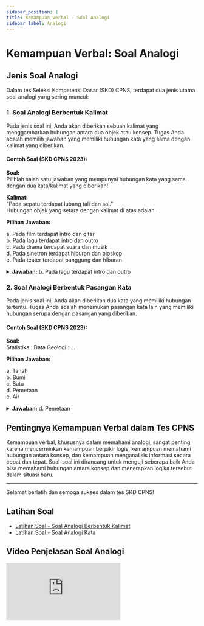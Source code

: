 ```yaml
---
sidebar_position: 1
title: Kemampuan Verbal - Soal Analogi
sidebar_label: Analogi
---
```


# Kemampuan Verbal: Soal Analogi

## Jenis Soal Analogi

Dalam tes Seleksi Kompetensi Dasar (SKD) CPNS, terdapat dua jenis utama soal analogi yang sering muncul:

### 1. Soal Analogi Berbentuk Kalimat

Pada jenis soal ini, Anda akan diberikan sebuah kalimat yang menggambarkan hubungan antara dua objek atau konsep. Tugas Anda adalah memilih jawaban yang memiliki hubungan kata yang sama dengan kalimat yang diberikan.

#### Contoh Soal (SKD CPNS 2023):

**Soal:**  
Pilihlah salah satu jawaban yang mempunyai hubungan kata yang sama dengan dua kata/kalimat yang diberikan!

**Kalimat:**  
"Pada sepatu terdapat lubang tali dan sol."  
Hubungan objek yang setara dengan kalimat di atas adalah ...

**Pilihan Jawaban:**

a. Pada film terdapat intro dan gitar  
b. Pada lagu terdapat intro dan outro  
c. Pada drama terdapat suara dan musik  
d. Pada sinetron terdapat hiburan dan bioskop  
e. Pada teater terdapat panggung dan hiburan

<details>
<summary><strong>Jawaban:</strong> b. Pada lagu terdapat intro dan outro</summary>
Untuk menemukan hubungan yang setara dengan kalimat "Pada sepatu terdapat lubang tali dan sol", kita harus mencari pilihan yang menunjukkan dua komponen atau elemen yang terkait langsung dengan satu objek atau konsep. Dalam kalimat tersebut, **lubang tali** dan **sol** adalah bagian-bagian dari sepatu.

Mari kita analisis pilihan jawaban:

a. **Pada film terdapat intro dan gitar**  
   - **Intro** adalah bagian dari film, tetapi **gitar** bukan bagian dari film secara langsung, melainkan alat musik yang mungkin digunakan dalam soundtrack. Hubungan ini tidak setara.

b. **Pada lagu terdapat intro dan outro**  
   - **Intro** dan **outro** adalah bagian-bagian dari sebuah lagu. Ini mirip dengan bagaimana **lubang tali** dan **sol** adalah bagian dari sepatu. Hubungan ini setara.

c. **Pada drama terdapat suara dan musik**  
   - **Suara** dan **musik** adalah elemen yang sering ada dalam drama, tetapi mereka tidak merupakan bagian dari drama itu sendiri, melainkan komponen yang menyertainya. Hubungan ini tidak setara.

d. **Pada sinetron terdapat hiburan dan bioskop**  
   - **Hiburan** adalah jenis dari sinetron, tetapi **bioskop** adalah tempat di mana sinetron mungkin diputar. Ini tidak menggambarkan hubungan bagian-bagian dari satu objek yang sama. Hubungan ini tidak setara.

e. **Pada teater terdapat panggung dan hiburan**  
   - **Panggung** adalah bagian dari teater, tetapi **hiburan** adalah hasil dari teater, bukan bagian dari teater itu sendiri. Hubungan ini tidak setara.

Dengan demikian, pilihan yang paling sesuai dengan hubungan kata yang setara adalah:

**b. Pada lagu terdapat intro dan outro**

</details>

### 2. Soal Analogi Berbentuk Pasangan Kata

Pada jenis soal ini, Anda akan diberikan dua kata yang memiliki hubungan tertentu. Tugas Anda adalah menemukan pasangan kata lain yang memiliki hubungan serupa dengan pasangan yang diberikan.

#### Contoh Soal (SKD CPNS 2023):

**Soal:**  
Statistika : Data Geologi : ...

**Pilihan Jawaban:**

a. Tanah  
b. Bumi  
c. Batu  
d. Pemetaan  
e. Air

<details>
<summary><strong>Jawaban:</strong> d. Pemetaan</summary>
Penjelasan: Statistika berhubungan dengan data, seperti Geologi berhubungan dengan pemetaan. Keduanya menggambarkan disiplin ilmu yang memanfaatkan data atau informasi dalam bidangnya masing-masing.
</details>

## Pentingnya Kemampuan Verbal dalam Tes CPNS

Kemampuan verbal, khususnya dalam memahami analogi, sangat penting karena mencerminkan kemampuan berpikir logis, kemampuan memahami hubungan antara konsep, dan kemampuan menganalisis informasi secara cepat dan tepat. Soal-soal ini dirancang untuk menguji seberapa baik Anda bisa memahami hubungan antara konsep dan menerapkan logika tersebut dalam situasi baru.

---

Selamat berlatih dan semoga sukses dalam tes SKD CPNS!


## Latihan Soal

- [Latihan Soal - Soal Analogi Berbentuk Kalimat ](/ringkasan-skd-cpns/docs/latihan-soal/soal-verbal/latihan-soal-analogi-berbentuk-kalimat)
- [Latihan Soal - Soal Analogi Kata ](/ringkasan-skd-cpns/docs/latihan-soal/soal-verbal/soal-analogi-kata)



## Video Penjelasan  Soal Analogi

<div style={{ position: 'relative', paddingBottom: '56.25%', height: 0, overflow: 'hidden', maxWidth: '100%', height: 'auto' }}>
  <iframe 
    style={{ position: 'absolute', top: 0, left: 0, width: '100%', height: '100%' }} 
    src="https://www.youtube.com/embed/7At7q5jJsL0" 
    title="YouTube video player" 
    frameBorder="0" 
    allow="accelerometer; autoplay; clipboard-write; encrypted-media; gyroscope; picture-in-picture" 
    allowFullScreen
  />
</div>
